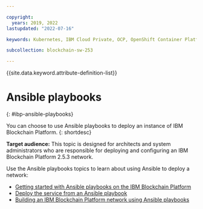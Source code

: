 ```yaml
---

copyright:
  years: 2019, 2022
lastupdated: "2022-07-16"

keywords: Kubernetes, IBM Cloud Private, OCP, OpenShift Container Platform, IBM Blockchain Platform, multicloud

subcollection: blockchain-sw-253

---
```


{{site.data.keyword.attribute-definition-list}}


# Ansible playbooks
{: #ibp-ansible-playbooks}

You can choose to use Ansible playbooks to deploy an instance of IBM Blockchain Platform. 
{: shortdesc}

**Target audience:** This topic is designed for architects and system administrators who are responsible for 
deploying and configuring an IBM Blockchain Platform 2.5.3 network.

Use the Ansible playbooks topics to learn about using Ansible to deploy a network:
- [Getting started with Ansible playbooks on the IBM Blockchain Platform](howto/ansible.md)
- [Deploy the service from an Ansible playbook](howto/ansible-install-ibp.md)
- [Building an IBM Blockchain Platform network using Ansible playbooks](howto/ansible-build-network.md)
